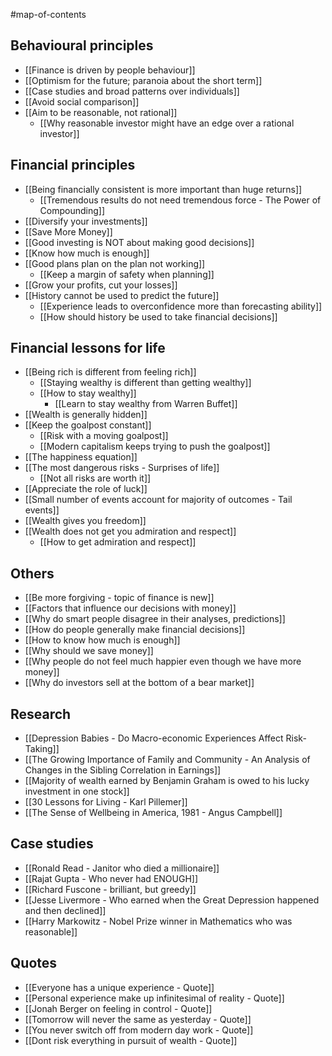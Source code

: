 #map-of-contents

## Behavioural principles
- [[Finance is driven by people behaviour]]
- [[Optimism for the future; paranoia about the short term]]
- [[Case studies and broad patterns over individuals]]
- [[Avoid social comparison]]
- [[Aim to be reasonable, not rational]]
	- [[Why reasonable investor might have an edge over a rational investor]]

## Financial principles
- [[Being financially consistent is more important than huge returns]]
	- [[Tremendous results do not need tremendous force - The Power of Compounding]]
- [[Diversify your investments]]
- [[Save More Money]]
- [[Good investing is NOT about making good decisions]]
- [[Know how much is enough]]
- [[Good plans plan on the plan not working]]
	- [[Keep a margin of safety when planning]]
- [[Grow your profits, cut your losses]]
- [[History cannot be used to predict the future]]
	- [[Experience leads to overconfidence more than forecasting ability]]
	- [[How should history be used to take financial decisions]]

## Financial lessons for life
- [[Being rich is different from feeling rich]]
	- [[Staying wealthy is different than getting wealthy]]
	- [[How to stay wealthy]]
		- [[Learn to stay wealthy from Warren Buffet]]
- [[Wealth is generally hidden]]
- [[Keep the goalpost constant]]
	- [[Risk with a moving goalpost]]
	- [[Modern capitalism keeps trying to push the goalpost]]
- [[The happiness equation]]
- [[The most dangerous risks - Surprises of life]]
	- [[Not all risks are worth it]]
- [[Appreciate the role of luck]]
- [[Small number of events account for majority of outcomes - Tail events]]
- [[Wealth gives you freedom]]
- [[Wealth does not get you admiration and respect]]
	- [[How to get admiration and respect]]

## Others
- [[Be more forgiving - topic of finance is new]]
- [[Factors that influence our decisions with money]]
- [[Why do smart people disagree in their analyses, predictions]]
- [[How do people generally make financial decisions]]
- [[How to know how much is enough]]
- [[Why should we save money]]
- [[Why people do not feel much happier even though we have more money]]
- [[Why do investors sell at the bottom of a bear market]]

## Research
- [[Depression Babies - Do Macro-economic Experiences Affect Risk-Taking]]
- [[The Growing Importance of Family and Community - An Analysis of Changes in the Sibling Correlation in Earnings]]
- [[Majority of wealth earned by Benjamin Graham is owed to his lucky investment in one stock]]
- [[30 Lessons for Living - Karl Pillemer]]
- [[The Sense of Wellbeing in America, 1981 - Angus Campbell]]

## Case studies
- [[Ronald Read - Janitor who died a millionaire]]
- [[Rajat Gupta - Who never had ENOUGH]]
- [[Richard Fuscone - brilliant, but greedy]]
- [[Jesse Livermore - Who earned when the Great Depression happened and then declined]]
- [[Harry Markowitz - Nobel Prize winner in Mathematics who was reasonable]]

## Quotes
- [[Everyone has a unique experience - Quote]]
- [[Personal experience make up infinitesimal of reality - Quote]]
- [[Jonah Berger on feeling in control - Quote]]
- [[Tomorrow will never the same as yesterday - Quote]]
- [[You never switch off from modern day work - Quote]]
- [[Dont risk everything in pursuit of wealth - Quote]]